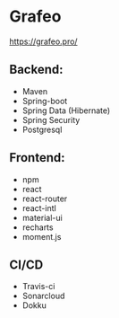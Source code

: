 # Grafeo

https://grafeo.pro/

## Backend:
* Maven
* Spring-boot
* Spring Data (Hibernate)
* Spring Security
* Postgresql

## Frontend:
* npm
* react
* react-router
* react-intl
* material-ui
* recharts
* moment.js

## CI/CD
* Travis-ci
* Sonarcloud
* Dokku